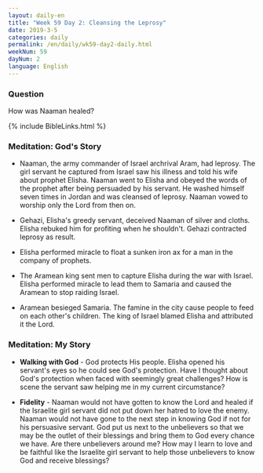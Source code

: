 ```yaml
---
layout: daily-en
title: "Week 59 Day 2: Cleansing the Leprosy"
date: 2019-3-5 
categories: daily
permalink: /en/daily/wk59-day2-daily.html
weekNum: 59
dayNum: 2
language: English
---
```


### Question     
How was Naaman healed?

{% include BibleLinks.html %} 

### Meditation: God's Story   
+ Naaman, the army commander of Israel archrival Aram, had leprosy. The girl servant he captured from Israel saw his illness and told his wife about prophet Elisha. Naaman went to Elisha and obeyed the words of the prophet after being persuaded by his servant. He washed himself seven times in Jordan and was cleansed of leprosy. Naaman vowed to worship only the Lord from then on.

+ Gehazi, Elisha's greedy servant, deceived Naaman of silver and cloths. Elisha rebuked him for profiting when he shouldn't. Gehazi contracted leprosy as result.

+ Elisha performed miracle to float a sunken iron ax for a man in the company of prophets.

+ The Aramean king sent men to capture Elisha during the war with Israel. Elisha performed miracle to lead them to Samaria and caused the Aramean to stop raiding Israel.

+ Aramean besieged Samaria. The famine in the city cause people to feed on each other's children. The king of Israel blamed Elisha and attributed it the Lord.

### Meditation: My Story   
+ **Walking with God** - God protects His people. Elisha opened his servant's eyes so he could see God's protection. Have I thought about God's protection when faced with seemingly great challenges? How is scene the servant saw helping me in my current circumstance?

+ **Fidelity** - Naaman would not have gotten to know the Lord and healed if the Israelite girl servant did not put down her hatred to love the enemy. Naaman would not have gone to the next step in knowing God if not for his persuasive servant. God put us next to the unbelievers so that we may be the outlet of their blessings and bring them to God every chance we have. Are there unbelievers around me? How may I learn to love and be faithful like the Israelite girl servant to help those unbelievers to know God and receive blessings?
